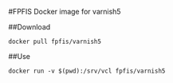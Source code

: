 #FPFIS Docker image for varnish5

##Download

```
docker pull fpfis/varnish5
```

##Use

```
docker run -v $(pwd):/srv/vcl fpfis/varnish5
```
